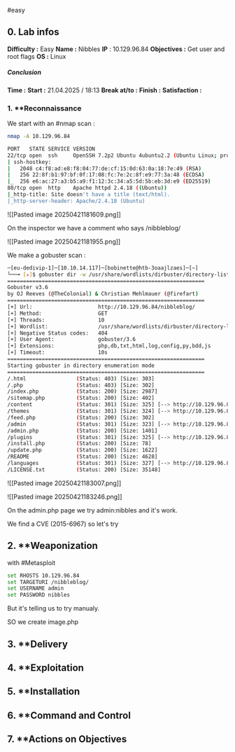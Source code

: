 #easy 

## 0. **Lab infos**

**Difficulty :** Easy
**Name :** Nibbles
**IP** : 10.129.96.84
**Objectives :** Get user and root flags
**OS :** Linux

##### **Conclusion**
**Time :** 
	**Start :** 21.04.2025 / 18:13
	**Break at/to :** 
	**Finish :** 
**Satisfaction :**  
### 1. **Reconnaissance

We start with an #nmap scan :

```BASH
nmap -A 10.129.96.84

PORT   STATE SERVICE VERSION
22/tcp open  ssh     OpenSSH 7.2p2 Ubuntu 4ubuntu2.2 (Ubuntu Linux; protocol 2.0)
| ssh-hostkey: 
|   2048 c4:f8:ad:e8:f8:04:77:de:cf:15:0d:63:0a:18:7e:49 (RSA)
|   256 22:8f:b1:97:bf:0f:17:08:fc:7e:2c:8f:e9:77:3a:48 (ECDSA)
|_  256 e6:ac:27:a3:b5:a9:f1:12:3c:34:a5:5d:5b:eb:3d:e9 (ED25519)
80/tcp open  http    Apache httpd 2.4.18 ((Ubuntu))
|_http-title: Site doesn't have a title (text/html).
|_http-server-header: Apache/2.4.18 (Ubuntu)
```

![[Pasted image 20250421181609.png]]

On the inspector we have a comment who says /nibbleblog/

![[Pasted image 20250421181955.png]]

We make a gobuster scan :

```BASH
─[eu-dedivip-1]─[10.10.14.117]─[bobinette@htb-3oaajlzaes]─[~]
└──╼ [★]$ gobuster dir -w /usr/share/wordlists/dirbuster/directory-list-2.3-medium.txt -u 10.129.96.84/nibbleblog/ -x html,php,db,txt,js,log,config,py,bdd
===============================================================
Gobuster v3.6
by OJ Reeves (@TheColonial) & Christian Mehlmauer (@firefart)
===============================================================
[+] Url:                     http://10.129.96.84/nibbleblog/
[+] Method:                  GET
[+] Threads:                 10
[+] Wordlist:                /usr/share/wordlists/dirbuster/directory-list-2.3-medium.txt
[+] Negative Status codes:   404
[+] User Agent:              gobuster/3.6
[+] Extensions:              php,db,txt,html,log,config,py,bdd,js
[+] Timeout:                 10s
===============================================================
Starting gobuster in directory enumeration mode
===============================================================
/.html                (Status: 403) [Size: 303]
/.php                 (Status: 403) [Size: 302]
/index.php            (Status: 200) [Size: 2987]
/sitemap.php          (Status: 200) [Size: 402]
/content              (Status: 301) [Size: 325] [--> http://10.129.96.84/nibbleblog/content/]
/themes               (Status: 301) [Size: 324] [--> http://10.129.96.84/nibbleblog/themes/]
/feed.php             (Status: 200) [Size: 302]
/admin                (Status: 301) [Size: 323] [--> http://10.129.96.84/nibbleblog/admin/]
/admin.php            (Status: 200) [Size: 1401]
/plugins              (Status: 301) [Size: 325] [--> http://10.129.96.84/nibbleblog/plugins/]
/install.php          (Status: 200) [Size: 78]
/update.php           (Status: 200) [Size: 1622]
/README               (Status: 200) [Size: 4628]
/languages            (Status: 301) [Size: 327] [--> http://10.129.96.84/nibbleblog/languages/]
/LICENSE.txt          (Status: 200) [Size: 35148]
```

![[Pasted image 20250421183007.png]]

![[Pasted image 20250421183246.png]]

On the admin.php page we try admin:nibbles and it's work.

We find a CVE (2015-6967) so let's try
## 2. **Weaponization

with #Metasploit 

```BASH
set RHOSTS 10.129.96.84
set TARGETURI /nibbleblog/
set USERNAME admin
set PASSWORD nibbles
```

But it's telling us to try manualy.

SO we create image.php



## 3. **Delivery

## 4. **Exploitation


## 5. **Installation

## 6. **Command and Control

## 7. **Actions on Objectives


